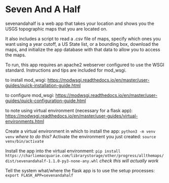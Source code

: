 # Seven And A Half

sevenandahalf is a web app that takes your location and shows you the USGS topographic maps that you are located on.

It also includes a script to read a .csv file of maps, specify which ones you want using a year cutoff, a US State list, or a bounding box, download the maps, and initialize the app database with that data to allow you to access the maps.

To run, this app requires an apache2 webserver configured to use the WSGI standard. Instructions and tips are included for mod_wsgi.

to install mod_wsgi: https://modwsgi.readthedocs.io/en/master/user-guides/quick-installation-guide.html

to configure mod_wsgi: https://modwsgi.readthedocs.io/en/master/user-guides/quick-configuration-guide.html

to note using virtual environment (necessary for a flask app): https://modwsgi.readthedocs.io/en/master/user-guides/virtual-environments.html

Create a virtual environment in which to install the app:
`python3 -m venv venv`
_where to do this?_
Activate the environment you just created:
`source venv/bin/activate`

Install the app into the virtual environment:
`pip install https://charliemacquarie.com/librarystorage/other/progress/allthemaps/dist/sevenandahalf-1.1.0-py3-none-any.whl`
_check this will actually work_

Tell the system what/where the flask app is to use the setup processes:
`export FLASK_APP=sevenandahalf`
